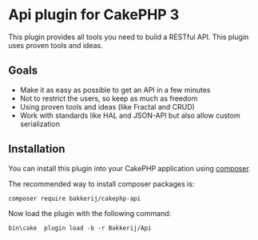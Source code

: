 # Api plugin for CakePHP 3

This plugin provides all tools you need to build a RESTful API. This plugin uses proven tools and ideas.

## Goals

- Make it as easy as possible to get an API in a few minutes
- Not to restrict the users, so keep as much as freedom
- Using proven tools and ideas (like Fractal and CRUD)
- Work with standards like HAL and JSON-API but also allow custom serialization 

## Installation

You can install this plugin into your CakePHP application using [composer](http://getcomposer.org).

The recommended way to install composer packages is:

```
composer require bakkerij/cakephp-api
```

Now load the plugin with the following command:

```
bin\cake  plugin load -b -r Bakkerij/Api
```

